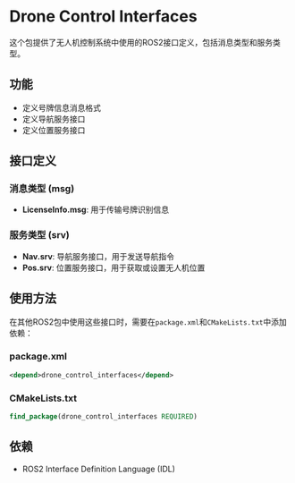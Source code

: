 # Drone Control Interfaces

这个包提供了无人机控制系统中使用的ROS2接口定义，包括消息类型和服务类型。

## 功能
- 定义号牌信息消息格式
- 定义导航服务接口
- 定义位置服务接口

## 接口定义

### 消息类型 (msg)
- **LicenseInfo.msg**: 用于传输号牌识别信息

### 服务类型 (srv)
- **Nav.srv**: 导航服务接口，用于发送导航指令
- **Pos.srv**: 位置服务接口，用于获取或设置无人机位置

## 使用方法

在其他ROS2包中使用这些接口时，需要在`package.xml`和`CMakeLists.txt`中添加依赖：

### package.xml
```xml
<depend>drone_control_interfaces</depend>
```

### CMakeLists.txt
```cmake
find_package(drone_control_interfaces REQUIRED)
```

## 依赖
- ROS2 Interface Definition Language (IDL)